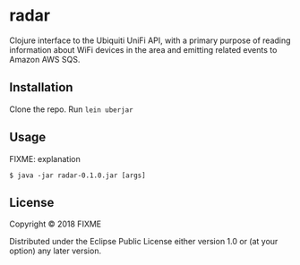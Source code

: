 # radar

Clojure interface to the Ubiquiti UniFi API, with a primary purpose of reading
information about WiFi devices in the area and emitting related events to
Amazon AWS SQS.

## Installation

Clone the repo. Run `lein uberjar`

## Usage

FIXME: explanation

    $ java -jar radar-0.1.0.jar [args]

## License

Copyright © 2018 FIXME

Distributed under the Eclipse Public License either version 1.0 or (at
your option) any later version.
